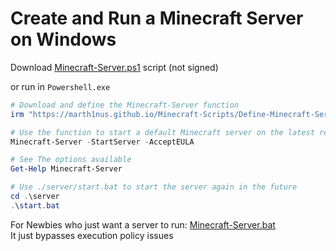 # Create and Run a Minecraft Server on Windows

Download [Minecraft-Server.ps1](https://marth1nus.github.io/Minecraft-Scripts/Minecraft-Server.ps1) script (not signed)

or run in `Powershell.exe`

```PowerShell
# Download and define the Minecraft-Server function
irm "https://marth1nus.github.io/Minecraft-Scripts/Define-Minecraft-Server.ps1" | iex

# Use the function to start a default Minecraft server on the latest release version
Minecraft-Server -StartServer -AcceptEULA

# See The options available
Get-Help Minecraft-Server

# Use ./server/start.bat to start the server again in the future
cd .\server
.\start.bat
```

For Newbies who just want a server to run: [Minecraft-Server.bat](https://marth1nus.github.io/Minecraft-Scripts/Minecraft-Server.bat) \
It just bypasses execution policy issues
